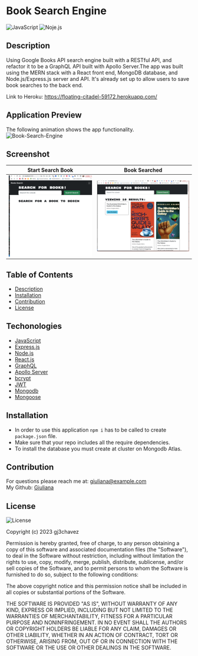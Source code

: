# Book Search Engine
![JavaScript](https://img.shields.io/badge/-JavaScript-yellow)  ![Noje.js](https://img.shields.io/badge/-node.js-brightgreen)  


## Description
   Using Google Books API search engine built with a RESTful API, and refactor it to be a GraphQL API built with Apollo Server.The app was built using the MERN stack with a React front end, MongoDB database, and Node.js/Express.js server and API. It's already set up to allow users to save book searches to the back end.

   Link to Heroku: https://floating-citadel-59172.herokuapp.com/
   
## Application Preview
The following animation shows the app functionality.
![Book-Search-Engine](./images/BookSearch.gif)
## Screenshot
| Start Search Book |    Book Searched   |
|-------------------|--------------------|
![Book-Search-Engine](/images/Screenshot%20b-s.png)|![Book-Search-Engine](/images/Screenshot-2.png)|



## Table of Contents
  - [Description](#Description)
  - [Installation](#Installation)
  - [Contribution](#Contribution)
  - [License](#License)
 

## Techonologies

* [JavaScript](https://developer.mozilla.org/en-US/docs/Web/JavaScript)
* [Express.js](https://expressjs.com/)
* [Node.js](https://nodejs.org/en/)
* [React.js](https://react.dev/)
* [GraphQL](https://graphql.org/)
* [Apollo Server](https://www.apollographql.com/docs/apollo-server/)
* [bcrypt](https://www.npmjs.com/package/bcrypt)
* [JWT](https://jwt.io/)
* [Mongodb]()
* [Mongoose]()


## Installation 
* In order to use this application `npm i` has to be called to create `package.json` file.
* Make sure that your repo includes all the require dependencies. 
* To install the database you must create at cluster on Mongodb Atlas.


## Contribution
For questions please reach me at: giuliana@example.com <br/>
My Github: [Giuliana](https://github.com/gj3chavez)


## License
  ![License](https://img.shields.io/badge/License%20-MIT-orange)
  
  Copyright (c) 2023 gj3chavez

Permission is hereby granted, free of charge, to any person obtaining a copy
of this software and associated documentation files (the "Software"), to deal
in the Software without restriction, including without limitation the rights
to use, copy, modify, merge, publish, distribute, sublicense, and/or sell
copies of the Software, and to permit persons to whom the Software is
furnished to do so, subject to the following conditions:

The above copyright notice and this permission notice shall be included in all
copies or substantial portions of the Software.

THE SOFTWARE IS PROVIDED "AS IS", WITHOUT WARRANTY OF ANY KIND, EXPRESS OR
IMPLIED, INCLUDING BUT NOT LIMITED TO THE WARRANTIES OF MERCHANTABILITY,
FITNESS FOR A PARTICULAR PURPOSE AND NONINFRINGEMENT. IN NO EVENT SHALL THE
AUTHORS OR COPYRIGHT HOLDERS BE LIABLE FOR ANY CLAIM, DAMAGES OR OTHER
LIABILITY, WHETHER IN AN ACTION OF CONTRACT, TORT OR OTHERWISE, ARISING FROM,
OUT OF OR IN CONNECTION WITH THE SOFTWARE OR THE USE OR OTHER DEALINGS IN THE
SOFTWARE.